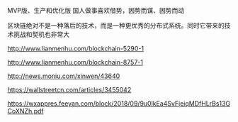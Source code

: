 
MVP版、生产和优化版  国人做事喜欢借势，因势而谋、因势而动

区块链绝对不是一种落后的技术，而是一种更优秀的分布式系统。同时它带来的技术挑战和契机也非常大

http://www.lianmenhu.com/blockchain-5290-1

http://www.lianmenhu.com/blockchain-8757-1

http://news.moniu.com/xinwen/43640

https://wallstreetcn.com/articles/3455042

https://wxappres.feeyan.com/block/2018/09/9u0lkEa4SvFjeiqMDfHLrBs13GCoXNZh.pdf
